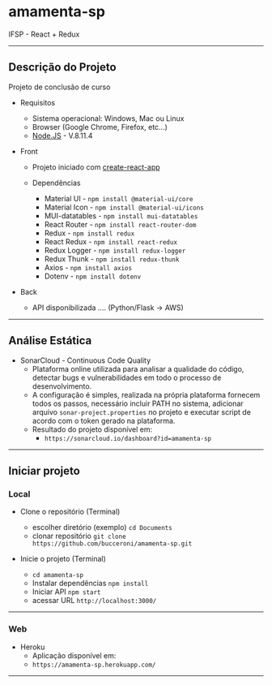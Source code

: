 # amamenta-sp

IFSP - React + Redux

<hr>

## Descrição do Projeto

Projeto de conclusão de curso

- Requisitos

  - Sistema operacional: Windows, Mac ou Linux
  - Browser (Google Chrome, Firefox, etc...)
  - [Node.JS](https://nodejs.org/en/) - V.8.11.4

- Front

  - Projeto iniciado com [create-react-app](https://github.com/facebook/create-react-app)

  - Dependências
    - Material UI - `npm install @material-ui/core`
    - Material Icon - `npm install @material-ui/icons`
    - MUI-datatables - `npm install mui-datatables`
    - React Router - `npm install react-router-dom`
    - Redux - `npm install redux`
    - React Redux - `npm install react-redux`
    - Redux Logger - `npm install redux-logger`
    - Redux Thunk - `npm install redux-thunk`
    - Axios - `npm install axios`
    - Dotenv - `npm install dotenv`

- Back

  - API disponibilizada .... (Python/Flask -> AWS)

<hr >

## Análise Estática

- SonarCloud - Continuous Code Quality
  - Plataforma online utilizada para analisar a qualidade do código, detectar bugs e vulnerabilidades em todo o processo de desenvolvimento.
  - A configuração é simples, realizada na própria plataforma fornecem todos os passos, necessário incluir PATH no sistema, adicionar arquivo `sonar-project.properties` no projeto e executar script de acordo com o token gerado na plataforma.
  - Resultado do projeto disponível em:
    - `https://sonarcloud.io/dashboard?id=amamenta-sp`

<hr>

## Iniciar projeto

### Local

- Clone o repositório (Terminal)

  - escolher diretório (exemplo) `cd Documents`
  - clonar repositório `git clone https://github.com/bucceroni/amamenta-sp.git`

- Inicie o projeto (Terminal)
  - `cd amamenta-sp`
  - Instalar dependências `npm install`
  - Iniciar API `npm start`
  - acessar URL `http://localhost:3000/`

<hr>

### Web

- Heroku
  - Aplicação disponível em:
  - `https://amamenta-sp.herokuapp.com/`

<hr>
